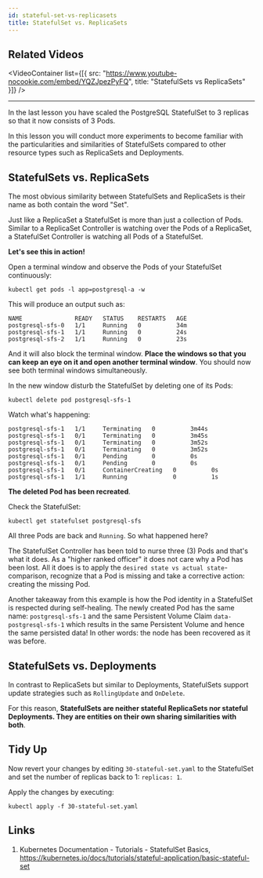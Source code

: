 ```yaml
---
id: stateful-set-vs-replicasets
title: StatefulSet vs. ReplicaSets
---
```


## Related Videos
<VideoContainer
  list={[{
   src: "https://www.youtube-nocookie.com/embed/YQZJpezPyFQ",
   title: "StatefulSets vs ReplicaSets"
  }]}
/>

---
In the last lesson you have scaled the PostgreSQL StatefulSet to 3 replicas so that it now consists of 3 Pods.

In this lesson you will conduct more experiments to become familiar with the particularities and similarities of StatefulSets compared to other resource types such as ReplicaSets and Deployments.

## StatefulSets vs. ReplicaSets

The most obvious similarity between StatefulSets and ReplicaSets is their name as both contain the word "Set".

Just like a ReplicaSet a StatefulSet is more than just a collection of Pods. Similar to a ReplicaSet Controller is watching over the Pods of a ReplicaSet, a StatefulSet Controller is watching all Pods of a StatefulSet.

**Let's see this in action!**

Open a terminal window and observe the Pods of your StatefulSet continuously:

    kubectl get pods -l app=postgresql-a -w

This will produce an output such as:

    NAME               READY   STATUS    RESTARTS   AGE
    postgresql-sfs-0   1/1     Running   0          34m
    postgresql-sfs-1   1/1     Running   0          24s
    postgresql-sfs-2   1/1     Running   0          23s

And it will also block the terminal window. **Place the windows so that you can keep an eye on it and open another terminal window**. You should now see both terminal windows simultaneously.

In the new window disturb the StatefulSet by deleting one of its Pods:

    kubectl delete pod postgresql-sfs-1

Watch what's happening:

    postgresql-sfs-1   1/1     Terminating   0          3m44s
    postgresql-sfs-1   0/1     Terminating   0          3m45s
    postgresql-sfs-1   0/1     Terminating   0          3m52s
    postgresql-sfs-1   0/1     Terminating   0          3m52s
    postgresql-sfs-1   0/1     Pending       0          0s
    postgresql-sfs-1   0/1     Pending       0          0s
    postgresql-sfs-1   0/1     ContainerCreating   0          0s
    postgresql-sfs-1   1/1     Running             0          1s

**The deleted Pod has been recreated**.

Check the StatefulSet:

    kubectl get statefulset postgresql-sfs

All three Pods are back and `Running`. So what happened here?

The StatefulSet Controller has been told to nurse three (3) Pods and that's what it does. As a "higher ranked officer" it does not care why a Pod has been lost. All it does is to apply the `desired state vs actual state`-comparison, recognize that a Pod is missing and take a corrective action: creating the missing Pod.

Another takeaway from this example is how the Pod identity in a StatefulSet is respected during self-healing. The newly created Pod has the same name: `postgresql-sfs-1` and the same Persistent Volume Claim `data-postgresql-sfs-1` which results in the same Persistent Volume and hence the same persisted data! In other words: the node has been recovered as it was before.

## StatefulSets vs. Deployments

In contrast to ReplicaSets but similar to Deployments, StatefulSets support update strategies such as `RollingUpdate` and `OnDelete`.

For this reason, **StatefulSets are neither stateful ReplicaSets nor stateful Deployments. They are entities on their own sharing similarities with both**.

## Tidy Up

Now revert your changes by editing `30-stateful-set.yaml` to the StatefulSet and set the number of replicas back to 1: `replicas: 1`.

Apply the changes by executing:

    kubectl apply -f 30-stateful-set.yaml

## Links

1. Kubernetes Documentation - Tutorials - StatefulSet Basics, https://kubernetes.io/docs/tutorials/stateful-application/basic-stateful-set
